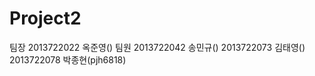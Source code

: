 Project2
=====================
팀장
2013722022 옥준영()
팀원
2013722042 송민규()
2013722073 김태영()
2013722078 박종현(pjh6818)
